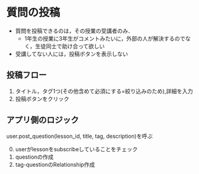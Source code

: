 # 質問の投稿
- 質問を投稿できるのは，その授業の受講者のみ．
  - 1年生の授業に3年生がコメントみたいに，外部の人が解決するのでなく，生徒同士で助け合って欲しい
- 受講してない人には，投稿ボタンを表示しない

## 投稿フロー
1. タイトル，タグ1つ(その他含めて必須にする=絞り込みのため),詳細を入力
2. 投稿ボタンをクリック

## アプリ側のロジック
user.post_question(lesson_id, title, tag, description)を呼ぶ

0. userがlessonをsubscribeしていることをチェック
1. questionの作成
2. tag-questionのRelationship作成
